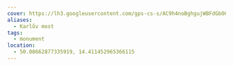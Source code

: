 ```yaml
---
cover: https://lh3.googleusercontent.com/gps-cs-s/AC9h4noBghgujWBFdGbO0Old50dSHjmTMPCddeZbEv6aPGGMGUj2XJbG4LSgqmYZnX3l3uTUksrhkb8zx3I2-t6gc4uk5aWKysniIWsO6iYBA3Azjee4LWhNblut6ktypGqi8nl8TXGw=w408-h271-k-no
aliases:
  - Karlův most
tags:
  - monument
location:
  - 50.08662877335919, 14.411452965366115
---
```

